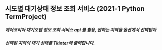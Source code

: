 ## 시도별 대기상태 정보 조회 서비스 (2021-1 Python TermProject)

##### 에어코리아 대기오염 정보 조회 서비스 api 를 활용, 원하는 지역을 옵션에서 선택받아
##### 선택된 지역의 대기 상태를 Tkinter에 출력합니다.
